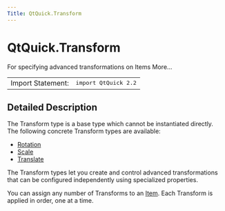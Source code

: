 ```yaml
---
Title: QtQuick.Transform
---
```


# QtQuick.Transform

<span class="subtitle"></span>
<!-- $$$Transform-brief -->
<p>For specifying advanced transformations on Items More...</p>
<!-- @@@Transform -->
<table class="alignedsummary">
<tr><td class="memItemLeft rightAlign topAlign"> Import Statement:</td><td class="memItemRight bottomAlign"> </b><tt>import QtQuick 2.2</tt></td></tr></table><ul>
</ul>
<!-- $$$Transform-description -->
<h2>Detailed Description</h2>
<p>The Transform type is a base type which cannot be instantiated directly. The following concrete Transform types are available:</p>
<ul>
<li><a href="QtQuick.Rotation.md">Rotation</a></li>
<li><a href="QtQuick.Scale.md">Scale</a></li>
<li><a href="QtQuick.Translate.md">Translate</a></li>
</ul>
<p>The Transform types let you create and control advanced transformations that can be configured independently using specialized properties.</p>
<p>You can assign any number of Transforms to an <a href="QtQuick.Item.md">Item</a>. Each Transform is applied in order, one at a time.</p>
<!-- @@@Transform -->
